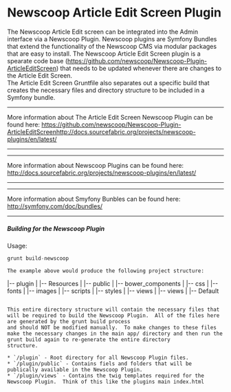 Newscoop Article Edit Screen Plugin
===================

The Newscoop Article Edit screen can be integrated into the Admin interface via a Newscoop Plugin.  Newscoop plugins are Symfony Bundles that
extend the functionality of the Newscoop CMS via modular packages that are easy to install.  The Newscoop Article Edit Screen plugin is a spearate 
code base (https://github.com/newscoop/Newscoop-Plugin-ArticleEditScreen) that needs to be updated whenever there are changes to the Article Edit Screen.  
The Article Edit Screen Gruntfile also separates out a specific build that creates the necessary files and directory structure to be included in
a Symfony bundle.

***
More information about The Article Edit Screen Newscoop Plugin can be found here:
https://github.com/newscoop/Newscoop-Plugin-ArticleEditScreenhttp://docs.sourcefabric.org/projects/newscoop-plugins/en/latest/
***

***
More information about Newscoop Plugins can be found here:
http://docs.sourcefabric.org/projects/newscoop-plugins/en/latest/
***

***
More information about Smyfony Bunbles can be found here:
http://symfony.com/doc/bundles/
***

##### Building for the Newscoop Plugin
Usage:
```javascript
grunt build-newscoop
```

```
The example above would produce the following project structure:
```
|-- plugin 
|   |-- Resources 
|       |-- public
|           |-- bower_components
|           |-- css
|           |-- fonts
|           |-- images
|           |-- scripts
|           |-- styles
|           |-- views
|       |-- views 
|           |-- Default
```

This entire directory structure will contain the necessary files that will be required to build the Newscoop Plugin.  All of the files here are generated by the grunt build process
and should NOT be modified manually.  To make changes to these files make the necessary changes in the main app/ directory and then run the grunt build again to re-generate the entire directory
structure.

* `/plugin` - Root directory for all Newscoop Plugin files.
* `/plugin/public` - Contains fiels and folders that will be publically available in the Newscoop Plugin.
* `/plugin/views` - Contains the twig templates required for the Newscoop Plugin.  Think of this like the plugins main index.html
